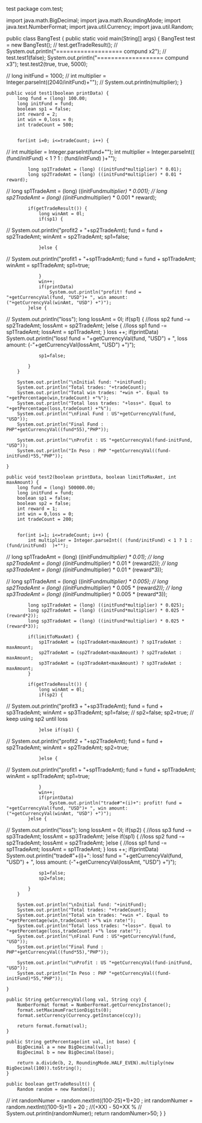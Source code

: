 test
package com.test;

import java.math.BigDecimal;
import java.math.RoundingMode;
import java.text.NumberFormat;
import java.util.Currency;
import java.util.Random;

public class BangTest {
	public static void main(String[] args) {
		BangTest test = new BangTest();
//		test.getTradeResult();
//		System.out.println("=================== compund x2");
//		test.test1(false);
		System.out.println("=================== compund x3");
		test.test2(true, true, 5000);
		
//		long initFund = 1000;
//		int multiplier = Integer.parseInt((2040/initFund)+"");
//		System.out.println(multiplier);
	}
	
	public void test1(boolean printData) {
		long fund = (long) 100.00;
		long initFund = fund;
		boolean sp1 = false;
		int reward = 2;
		int win = 0,loss = 0;
		int tradeCount = 500;
		
		
		for(int i=0; i<=tradeCount; i++) {
//			int multiplier = Integer.parseInt(fund+"");
			int multiplier = Integer.parseInt(( (fund/initFund) < 1 ? 1 : (fund/initFund)  )+"");
			
			long sp1TradeAmt = (long) ((initFund*multiplier) * 0.01);
			long sp2TradeAmt = (long) ((initFund*multiplier) * 0.01 * reward);
			
//			long sp1TradeAmt = (long) ((initFund*multiplier) * 0.001);
//			long sp2TradeAmt = (long) ((initFund*multiplier) * 0.001 * reward);
			
			
			if(getTradeResult()) {
				long winAmt = 0l;
				if(sp1) {
//					System.out.println("profit2 + "+sp2TradeAmt);
					fund = fund + sp2TradeAmt;
					winAmt = sp2TradeAmt;
					sp1=false;
					
				}else {
//					System.out.println("profit1 + "+sp1TradeAmt);
					fund = fund + sp1TradeAmt;
					winAmt = sp1TradeAmt;
					sp1=true;
					
				}
				win++;
				if(printData)
					System.out.println("profit! fund = "+getCurrencyVal(fund, "USD")+ ", win amount: ("+getCurrencyVal(winAmt, "USD") +")");
			}else {
//				System.out.println("loss");
				long lossAmt = 0l;
				if(sp1) {
					//loss sp2
					fund -= sp2TradeAmt;
					lossAmt = sp2TradeAmt;
				}else {
					//loss sp1
					fund -= sp1TradeAmt;
					lossAmt = sp1TradeAmt;
				}
				loss ++;
				if(printData)
					System.out.println("loss! fund = "+getCurrencyVal(fund, "USD") + 
							", loss amount: (-"+getCurrencyVal(lossAmt, "USD") +")");
				
				sp1=false;
			
			}
		}
		
		System.out.println("\nInitial fund: "+initFund);
		System.out.println("Total trades: "+tradeCount);
		System.out.println("Total win trades: "+win +". Equal to "+getPercentage(win,tradeCount) +"%");
		System.out.println("Total loss trades: "+loss+". Equal to "+getPercentage(loss,tradeCount) +"%");
		System.out.println("\nFinal Fund : US"+getCurrencyVal(fund, "USD"));
		System.out.println("Final Fund : PHP"+getCurrencyVal((fund*55),"PHP"));
		
		System.out.println("\nProfit : US "+getCurrencyVal(fund-initFund, "USD"));
		System.out.println("In Peso : PHP "+getCurrencyVal((fund-initFund)*55,"PHP"));
	
	}
	
	public void test2(boolean printData, boolean limitToMaxAmt, int maxAmount) {
		long fund = (long) 500000.00;
		long initFund = fund;
		boolean sp1 = false;
		boolean sp2 = false;
		int reward = 1;
		int win = 0,loss = 0;
		int tradeCount = 200;
		
		
		for(int i=1; i<=tradeCount; i++) {
			int multiplier = Integer.parseInt(( (fund/initFund) < 1 ? 1 : (fund/initFund)  )+"");
			
//			long sp1TradeAmt = (long) ((initFund*multiplier) * 0.01);
//			long sp2TradeAmt = (long) ((initFund*multiplier) * 0.01 * (reward*2));
//			long sp3TradeAmt = (long) ((initFund*multiplier) * 0.01 * (reward*3));
			
//			long sp1TradeAmt = (long) ((initFund*multiplier) * 0.005);
//			long sp2TradeAmt = (long) ((initFund*multiplier) * 0.005 * (reward*2));
//			long sp3TradeAmt = (long) ((initFund*multiplier) * 0.005 * (reward*3));
			
			long sp1TradeAmt = (long) ((initFund*multiplier) * 0.025);
			long sp2TradeAmt = (long) ((initFund*multiplier) * 0.025 * (reward*2));
			long sp3TradeAmt = (long) ((initFund*multiplier) * 0.025 * (reward*3));
			
			if(limitToMaxAmt) {
				sp1TradeAmt = (sp1TradeAmt<maxAmount) ? sp1TradeAmt : maxAmount;
				sp2TradeAmt = (sp2TradeAmt<maxAmount) ? sp2TradeAmt : maxAmount;
				sp3TradeAmt = (sp3TradeAmt<maxAmount) ? sp3TradeAmt : maxAmount;
			}
			
			if(getTradeResult()) {
				long winAmt = 0l;
				if(sp2) {
//					System.out.println("profit3 + "+sp3TradeAmt);
					fund = fund + sp3TradeAmt;
					winAmt = sp3TradeAmt;
					sp1=false;
//					sp2=false;
					sp2=true; // keep using sp2 until loss
					
				}else if(sp1) {
//					System.out.println("profit2 + "+sp2TradeAmt);
					fund = fund + sp2TradeAmt;
					winAmt = sp2TradeAmt;
					sp2=true;
					
				}else {
//					System.out.println("profit1 + "+sp1TradeAmt);
					fund = fund + sp1TradeAmt;
					winAmt = sp1TradeAmt;
					sp1=true;
					
				}
				win++;
				if(printData)
					System.out.println("trade#"+(i)+": profit! fund = "+getCurrencyVal(fund, "USD")+ ", win amount: ("+getCurrencyVal(winAmt, "USD") +")");
			}else {
//				System.out.println("loss");
				long lossAmt = 0l;
				if(sp2) {
					//loss sp3
					fund -= sp3TradeAmt;
					lossAmt = sp3TradeAmt;
				}else if(sp1) {
					//loss sp2
					fund -= sp2TradeAmt;
					lossAmt = sp2TradeAmt;
				}else {
					//loss sp1
					fund -= sp1TradeAmt;
					lossAmt = sp1TradeAmt;
				}
				loss ++;
				if(printData)
					System.out.println("trade#"+(i)+": loss! fund = "+getCurrencyVal(fund, "USD") + ", loss amount: (-"+getCurrencyVal(lossAmt, "USD") +")");
				
				sp1=false;
				sp2=false;
			
			}
		}
		
		System.out.println("\nInitial fund: "+initFund);
		System.out.println("Total trades: "+tradeCount);
		System.out.println("Total win trades: "+win +". Equal to "+getPercentage(win,tradeCount) +"% win rate!");
		System.out.println("Total loss trades: "+loss+". Equal to "+getPercentage(loss,tradeCount) +"% lose rate!");
		System.out.println("\nFinal Fund : US"+getCurrencyVal(fund, "USD"));
		System.out.println("Final Fund : PHP"+getCurrencyVal((fund*55),"PHP"));
		
		System.out.println("\nProfit : US "+getCurrencyVal(fund-initFund, "USD"));
		System.out.println("In Peso : PHP "+getCurrencyVal((fund-initFund)*55,"PHP"));
	
	}
	
	public String getCurrencyVal(long val, String ccy) {
		NumberFormat format = NumberFormat.getCurrencyInstance();
		format.setMaximumFractionDigits(0);
		format.setCurrency(Currency.getInstance(ccy));

		return format.format(val);
	}
	
	public String getPercentage(int val, int base) {
		BigDecimal a = new BigDecimal(val);
		BigDecimal b = new BigDecimal(base);
		
		return a.divide(b, 2, RoundingMode.HALF_EVEN).multiply(new BigDecimal(100)).toString();
	}
	
	public boolean getTradeResult() {
		Random random = new Random();
//		int randomNumer = random.nextInt((100-25)+1)+20 ;
		int randomNumer = random.nextInt((100-5)+1) + 20 ;  //(+XX) - 50+XX %
//		System.out.println(randomNumer);
		return randomNumer>50;
	}
}
